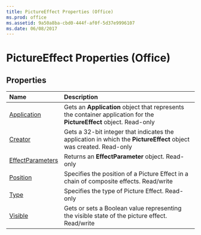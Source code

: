 ```yaml
---
title: PictureEffect Properties (Office)
ms.prod: office
ms.assetid: 9a50a8ba-cbd0-444f-af0f-5d37e9996107
ms.date: 06/08/2017
---
```



# PictureEffect Properties (Office)

## Properties



|**Name**|**Description**|
|:-----|:-----|
|[Application](pictureeffect-application-property-office.md)|Gets an **Application** object that represents the container application for the **PictureEffect** object. Read-only|
|[Creator](pictureeffect-creator-property-office.md)|Gets a 32-bit integer that indicates the application in which the **PictureEffect** object was created. Read-only|
|[EffectParameters](pictureeffect-effectparameters-property-office.md)|Returns an **EffectParameter** object. Read-only|
|[Position](pictureeffect-position-property-office.md)|Specifies the position of a Picture Effect in a chain of composite effects. Read/write|
|[Type](pictureeffect-type-property-office.md)|Specifies the type of Picture Effect. Read-only|
|[Visible](pictureeffect-visible-property-office.md)|Gets or sets a Boolean value representing the visible state of the picture effect. Read/write|

